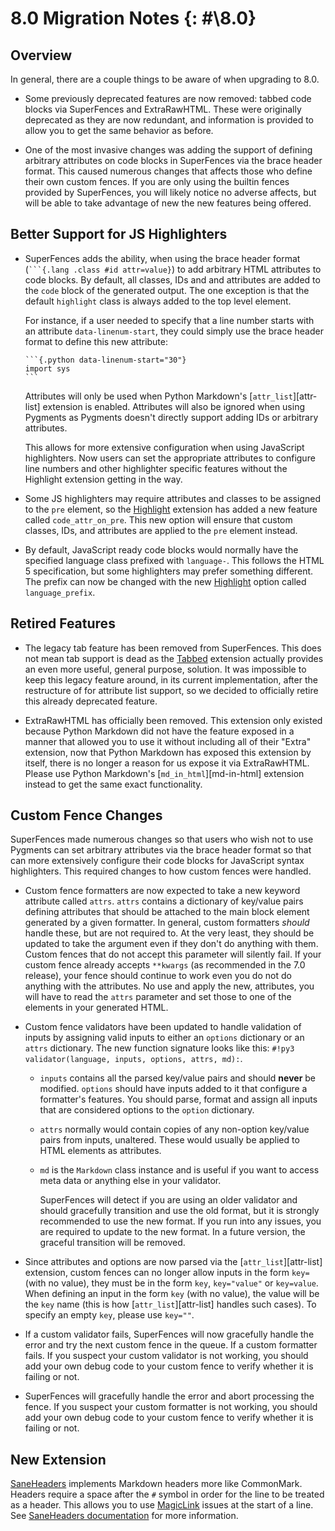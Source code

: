 # 8.0 Migration Notes {: #\8.0}

## Overview

In general, there are a couple things to be aware of when upgrading to 8.0.

-   Some previously deprecated features are now removed: tabbed code blocks via SuperFences and ExtraRawHTML. These were
    originally deprecated as they are now redundant, and information is provided to allow you to get the same behavior
    as before.

-   One of the most invasive changes was adding the support of defining arbitrary attributes on code blocks in
    SuperFences via the brace header format. This caused numerous changes that affects those who define their own custom
    fences. If you are only using the builtin fences provided by SuperFences, you will likely notice no adverse affects,
    but will be able to take advantage of new the new features being offered.

## Better Support for JS Highlighters

-   SuperFences adds the ability, when using the brace header format (` ```{.lang .class #id attr=value} `) to add
    arbitrary HTML attributes to code blocks. By default, all classes, IDs and and attributes are added to the `code`
    block of the generated output. The one exception is that the default `highlight` class is always added to the top
    level element.

    For instance, if a user needed to specify that a line number starts with an attribute `data-linenum-start`, they
    could simply use the brace header format to define this new attribute:

    ````
    ```{.python data-linenum-start="30"}
    import sys
    ```
    ````

    Attributes will only be used when Python Markdown's [`attr_list`][attr-list] extension is enabled. Attributes will
    also be ignored when using Pygments as Pygments doesn't directly support adding IDs or arbitrary attributes.

    This allows for more extensive configuration when using JavaScript highlighters. Now users can set the appropriate
    attributes to configure line numbers and other highlighter specific features without the Highlight extension getting
    in the way.

-   Some JS highlighters may require attributes and classes to be assigned to the `pre` element, so the
    [Highlight](../../extensions/highlight.md) extension has added a new feature called `code_attr_on_pre`. This new
    option will ensure that custom classes, IDs, and attributes are applied to the `pre` element instead.

-   By default, JavaScript ready code blocks would normally have the specified language class prefixed with `language-`.
    This follows the HTML 5 specification, but some highlighters may prefer something different. The prefix can now be
    changed with the new [Highlight](../../extensions/highlight.md) option called `language_prefix`.

## Retired Features

-   The legacy tab feature has been removed from SuperFences. This does not mean tab support is dead as the
    [Tabbed](../../extensions/tabbed.md) extension actually provides an even more useful, general purpose, solution. It
    was impossible to keep this legacy feature around, in its current implementation, after the restructure of for
    attribute list support, so we decided to officially retire this already deprecated feature.

-   ExtraRawHTML has officially been removed. This extension only existed because Python Markdown did not have the
    feature exposed in a manner that allowed you to use it without including all of their "Extra" extension, now that
    Python  Markdown has exposed this extension by itself, there is no longer a reason for us expose it via
    ExtraRawHTML. Please use Python Markdown's [`md_in_html`][md-in-html] extension instead to get the same exact
    functionality.

## Custom Fence Changes

SuperFences made numerous changes so that users who wish not to use Pygments can set arbitrary attributes via the brace
header format so that can more extensively configure their code blocks for JavaScript syntax highlighters. This required
changes to how custom fences were handled.

-   Custom fence formatters are now expected to take a new keyword attribute called `attrs`. `attrs` contains a
    dictionary of key/value pairs defining attributes that should be attached to the main block element generated by a
    given formatter. In general, custom formatters *should* handle these, but are not required to.  At the very least,
    they should be updated to take the argument even if they don't do anything with them. Custom fences that do not
    accept this parameter will silently fail. If your custom fence already accepts `**kwargs` (as recommended in the 7.0
    release), your fence should continue to work even you do not do anything with the attributes. No use and apply the
    new, attributes, you will have to read the `attrs` parameter and set those to one of the elements in your generated
    HTML.

-   Custom fence validators have been updated to handle validation of inputs by assigning valid inputs to either an
    `options` dictionary or an `attrs` dictionary. The new function signature looks like this:
    `#!py3 validator(language, inputs, options, attrs, md):`.

    -   `inputs` contains all the parsed key/value pairs and should **never** be modified. `options` should have inputs
        added to it that configure a formatter's features. You should parse, format and assign all inputs that are
        considered options to the `option` dictionary.

    -   `attrs` normally would contain copies of any non-option key/value pairs from inputs, unaltered. These would
        usually be applied to HTML elements as attributes.

    -   `md` is the `Markdown` class instance and is useful if you want to access meta data or anything else in your
        validator.

        SuperFences will detect if you are using an older validator and should gracefully transition and use the old
        format, but it is strongly recommended to use the new format. If you run into any issues, you are required to
        update to the new format. In a future version, the graceful transition will be removed.

-   Since attributes and options are now parsed via the [`attr_list`][attr-list] extension, custom fences can no longer
    allow inputs in the form `key=` (with no value), they must be in the form `key`, `key="value"` or `key=value`. When
    defining an input in the form `key` (with no value), the value will be the `key` name (this is how
    [`attr_list`][attr-list] handles such cases). To specify an empty `key`, please use `key=""`.

-   If a custom validator fails, SuperFences will now gracefully handle the error and try the next custom fence in the
    queue. If a custom formatter fails. If you suspect your custom validator is not working, you should add your own
    debug code to your custom fence to verify whether it is failing or not.

-   SuperFences will gracefully handle the error and abort processing the fence. If you suspect your custom formatter is
    not working, you should add your own debug code to your custom fence to verify whether it is failing or not.

## New Extension

[SaneHeaders](../../extensions/saneheaders.md) implements Markdown headers more like CommonMark. Headers require a space
after the `#` symbol in order for the line to be treated as a header. This allows you to use
[MagicLink](../../extensions/magiclink.md) issues at the start of a line. See
[SaneHeaders documentation](../../extensions/saneheaders.md) for more information.
